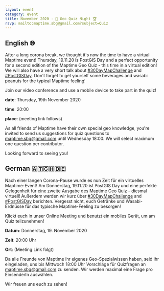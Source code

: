 ```yaml
---
layout: event
category: event
title: November 2020 - 🏅 Geo Quiz Night 🏆
rsvp: mailto:maptime.sbg@gmail.com?subject=Quiz
---
```


## English 🌐

After a long corona break, we thought it's now the time to have a virtual Maptime event! Thursday, 19.11.20 is PostGIS Day and a perfect opportunity for a second edition of the Maptime Geo Quiz - this time in a virtual edition! We will also have a very short talk about [#30DayMapChallenge](https://twitter.com/search?q=%2330DayMapChallenge&src=typeahead_click&f=image) and [#PostGISDay](https://twitter.com/search?q=%23PostGISDay&src=typeahead_click&f=live). Don't forget to get yourself some beverages and wasabi peanuts for the typical Maptime feeling!

Join our video conference and use a mobile device to take part in the quiz!


**date**: Thursday, 19th November 2020

**time**: 20:00

**place**: (meeting link follows)


As all friends of Maptime have their own special geo knowledge, you're invited to send us suggestions for quiz questions to maptime.sbg@gmail.com until Wednesday 18:00. We will select maximum one question per contributor.

Looking forward to seeing you!


## German 🇦🇹🇨🇭🇩🇪

Nach einer langen Corona-Pause wurde es nun Zeit für ein virtuelles Maptime-Event! Am Donnerstag, 19.11.20 ist PostGIS Day und eine perfekte Gelegenheit für eine zweite Ausgabe des Maptime Geo Quiz - diesmal virtuell! Außerdem werden wir kurz über [#30DayMapChallenge](https://twitter.com/search?q=%2330DayMapChallenge&src=typeahead_click&f=image) and [#PostGISDay](https://twitter.com/search?q=%23PostGISDay&src=typeahead_click&f=live) berichten. Vergesst nicht, euch Getränke und Wasabi-Erdnüsse für das typische Maptime-Feeling zu besorgen!

Klickt euch in unser Online Meeting und benutzt ein mobiles Gerät, um am Quiz teilzunehmen!


**Datum**: Donnerstag, 19. November 2020

**Zeit**: 20:00 Uhr

**Ort**: (Meeting Link folgt)


Da alle Freunde von Maptime ihr eigenes Geo-Spezialwissen haben, seid ihr eingeladen, uns bis Mittwoch 18:00 Uhr Vorschläge für Quizfragen an maptime.sbg@gmail.com zu senden. Wir werden maximal eine Frage pro EinsenderIn auswählen.

Wir freuen uns euch zu sehen!
